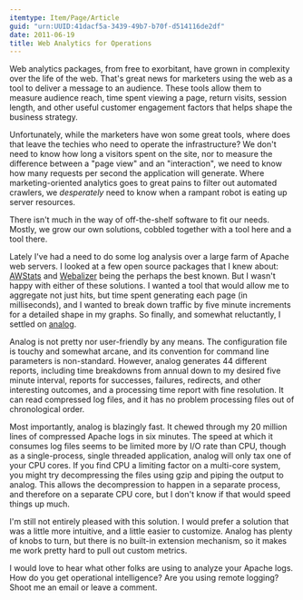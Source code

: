 ```yaml
---
itemtype: Item/Page/Article
guid: "urn:UUID:41dacf5a-3439-49b7-b70f-d514116de2df"
date: 2011-06-19
title: Web Analytics for Operations
---
```


Web analytics packages, from free to exorbitant, have grown in
complexity over the life of the web. That's great news for marketers
using the web as a tool to deliver a message to an audience. These tools
allow them to measure audience reach, time spent viewing a page, return
visits, session length, and other useful customer engagement factors
that helps shape the business strategy.

Unfortunately, while the marketers have won some great tools, where does
that leave the techies who need to operate the infrastructure? We don't
need to know how long a visitors spent on the site, nor to measure the
difference between a "page view" and an "interaction", we need to know
how many requests per second the application will generate. Where
marketing-oriented analytics goes to great pains to filter out automated
crawlers, we *desperately* need to know when a rampant robot is eating
up server resources.

There isn't much in the way of off-the-shelf software to fit our needs.
Mostly, we grow our own solutions, cobbled together with a tool here and
a tool there.

Lately I've had a need to do some log analysis over a large farm of
Apache web servers. I looked at a few open source packages that I knew
about: [AWStats][] and [Webalizer][] being the perhaps the best
known. But I wasn't happy with either of these solutions. I wanted a
tool that would allow me to aggregate not just hits, but time spent
generating each page (in milliseconds), and I wanted to break down
traffic by five minute increments for a detailed shape in my graphs. So
finally, and somewhat reluctantly, I settled on [analog][].

Analog is not pretty nor user-friendly by any means. The configuration
file is touchy and somewhat arcane, and its convention for command line
parameters is non-standard. However, analog generates 44 different
reports, including time breakdowns from annual down to my desired five
minute interval, reports for successes, failures, redirects, and other
interesting outcomes, and a processing time report with fine resolution.
It can read compressed log files, and it has no problem processing files
out of chronological order.

Most importantly, analog is blazingly fast. It chewed through my 20
million lines of compressed Apache logs in six minutes. The speed at
which it consumes log files seems to be limited more by I/O rate than
CPU, though as a single-process, single threaded application, analog
will only tax one of your CPU cores. If you find CPU a limiting factor
on a multi-core system, you might try decompressing the files using gzip
and piping the output to analog. This allows the decompression to happen
in a separate process, and therefore on a separate CPU core, but I don't
know if that would speed things up much.

I'm still not entirely pleased with this solution. I would prefer a
solution that was a little more intuitive, and a little easier to
customize. Analog has plenty of knobs to turn, but there is no built-in
extension mechanism, so it makes me work pretty hard to pull out custom
metrics.

I would love to hear what other folks are using to analyze your Apache
logs. How do you get operational intelligence? Are you using remote
logging? Shoot me an email or leave a comment.

[awstats]: https://awstats.sourceforge.io/
[webalizer]: http://www.webalizer.org/
[analog]: http://www.analog.cx/
